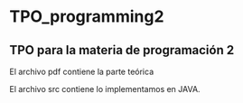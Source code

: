 # TPO_programming2
## TPO para la materia de programación 2

 El archivo pdf contiene la parte teórica 
 
 El archivo src contiene lo implementamos en JAVA.

